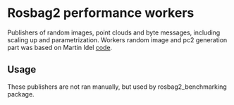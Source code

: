 # Rosbag2 performance workers

Publishers of random images, point clouds and byte messages, including scaling up and parametrization. Workers random image and pc2 generation part was based on Martin Idel [code](https://github.com/Martin-Idel/rosbag2/tree/performance_testing).

## Usage

These publishers are not ran manually, but used by rosbag2_benchmarking package. 
